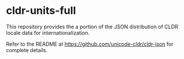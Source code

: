 # cldr-units-full

This repository provides the a portion of the JSON distribution of CLDR locale data
for internationalization.

Refer to the README at https://github.com/unicode-cldr/cldr-json for complete details.
